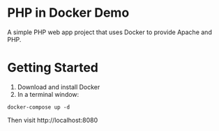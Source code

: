 # PHP in Docker Demo

A simple PHP web app project that uses Docker to provide Apache and PHP.

# Getting Started

1. Download and install Docker
2. In a terminal window:

```
docker-compose up -d
```

Then visit http://localhost:8080
